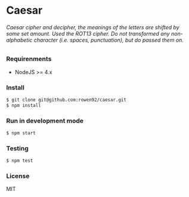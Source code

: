 # Caesar
###### Caesar cipher and decipher, the meanings of the letters are shifted by some set amount. Used the ROT13 cipher. Do not transformed any non-alphabetic character (i.e. spaces, punctuation), but do passed them on.

### Requirenments
* NodeJS >= 4.x

### Install
```sh
$ git clone git@github.com:rowen92/caesar.git
$ npm install
```

### Run in development mode
```sh
$ npm start
```

### Testing
```sh
$ npm test
```

### License
MIT
